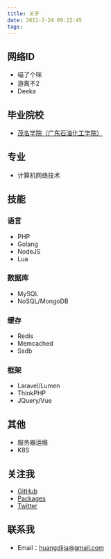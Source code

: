 ```yaml
---
title: 关于
date: 2011-2-24 09:22:45
tags:
---
```


## 网络ID

- 喵了个咪
- 游离不2
- Deeka
<!--more-->

## 毕业院校

- [茂名学院（广东石油化工学院）](http://www.gdpa.edu.cn/)

## 专业

- 计算机网络技术

## 技能

### 语言

- PHP
- Golang
- NodeJS
- Lua

### 数据库

- MySQL
- NoSQL/MongoDB

### 缓存

- Redis
- Memcached
- Ssdb

### 框架

- Laravel/Lumen
- ThinkPHP
- JQuery/Vue

## 其他

- 服务器运维
- K8S

## 关注我

- [GitHub](https://github.com/huangdijia)
- [Packages](https://packagist.org/packages/huangdijia/)
- [Twitter](http://twitter.com/huangdijia)

## 联系我

- Email：[huangdijia@gmail.com](mailto:huangdijia@gmail.com)
